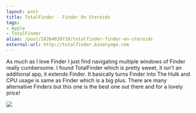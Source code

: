 ```yaml
---
layout: post
title: TotalFinder - Finder On Steroids
tags:
- Apple
- TotalFinder
alias: /post/28264020710/totalfinder-finder-on-steroids
external-url: http://totalfinder.binaryage.com
---
```

As much as I love Finder I just find navigating multiple windows of Finder really cumbersome. I found TotalFinder which is pretty sweet, it isn't an additional app, it extends Finder. It basically turns Finder into The Hulk and CPU usage is same as Finder which is a big plus. There are many alternative Finders but this one is the best one out there and for a lovely price!

![](http://static.tumblr.com/lf2jfef/zdmmaacdj/2.png)
